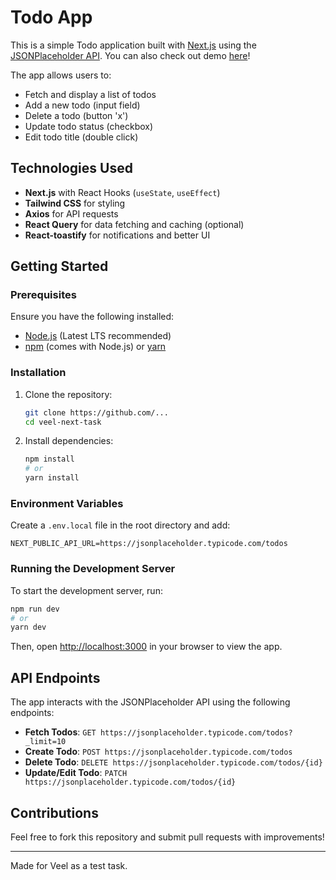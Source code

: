 # Todo App

This is a simple Todo application built with [Next.js](https://nextjs.org/) using the [JSONPlaceholder API](https://jsonplaceholder.typicode.com/). You can also check out demo [here](https://veel-next-task.vercel.app/)!

The app allows users to:

- Fetch and display a list of todos
- Add a new todo (input field)
- Delete a todo (button 'x')
- Update todo status (checkbox)
- Edit todo title (double click)


## Technologies Used

- **Next.js** with React Hooks (`useState`, `useEffect`)
- **Tailwind CSS** for styling
- **Axios** for API requests
- **React Query** for data fetching and caching (optional)
- **React-toastify** for notifications and better UI

## Getting Started

### Prerequisites

Ensure you have the following installed:

- [Node.js](https://nodejs.org/) (Latest LTS recommended)
- [npm](https://www.npmjs.com/) (comes with Node.js) or [yarn](https://yarnpkg.com/)

### Installation

1. Clone the repository:
   ```bash
   git clone https://github.com/...
   cd veel-next-task
   ```
2. Install dependencies:
   ```bash
   npm install
   # or
   yarn install
   ```

### Environment Variables

Create a `.env.local` file in the root directory and add:

```env
NEXT_PUBLIC_API_URL=https://jsonplaceholder.typicode.com/todos
```

### Running the Development Server

To start the development server, run:

```bash
npm run dev
# or
yarn dev
```

Then, open [http://localhost:3000](http://localhost:3000) in your browser to view the app.

## API Endpoints

The app interacts with the JSONPlaceholder API using the following endpoints:

- **Fetch Todos**: `GET https://jsonplaceholder.typicode.com/todos?_limit=10`
- **Create Todo**: `POST https://jsonplaceholder.typicode.com/todos`
- **Delete Todo**: `DELETE https://jsonplaceholder.typicode.com/todos/{id}`
- **Update/Edit Todo**: `PATCH https://jsonplaceholder.typicode.com/todos/{id}`

## Contributions

Feel free to fork this repository and submit pull requests with improvements!

---

Made for Veel as a test task.

